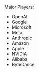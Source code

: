 Major Players:

-   OpenAI
-   Google
-   Microsoft
-   Meta
-   Anthropic
-   Amazon
-   Apple
-   NVIDIA
-   Alibaba
-   ByteDance
